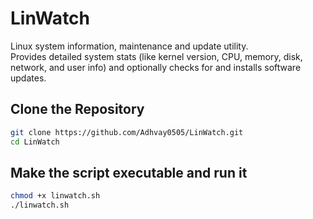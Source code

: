 # LinWatch

Linux system information, maintenance and update utility.  
Provides detailed system stats (like kernel version, CPU, memory, disk, network, and user info) and optionally checks for and installs software updates.

## Clone the Repository

```bash
git clone https://github.com/Adhvay0505/LinWatch.git
cd LinWatch
```
## Make the script executable and run it
```bash
chmod +x linwatch.sh
./linwatch.sh
